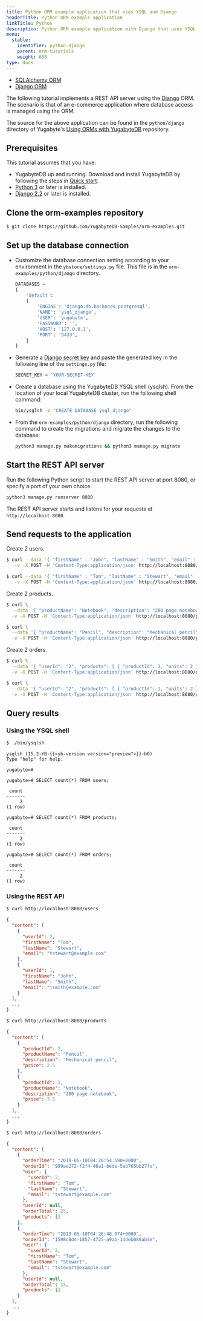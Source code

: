 ```yaml
---
title: Python ORM example application that uses YSQL and Django
headerTitle: Python ORM example application
linkTitle: Python
description: Python ORM example application with Django that uses YSQL.
menu:
  stable:
    identifier: python-django
    parent: orm-tutorials
    weight: 680
type: docs
---
```


<ul class="nav nav-tabs-alt nav-tabs-yb">
  <li >
    <a href="../ysql-sqlalchemy/" class="nav-link">
      <i class="icon-postgres" aria-hidden="true"></i>
      SQLAlchemy ORM
    </a>
  </li>
  <li>
    <a href="../ysql-django/" class="nav-link active">
      <i class="icon-postgres" aria-hidden="true"></i>
      Django ORM
    </a>
  </li>
</ul>

The following tutorial implements a REST API server using the [Django](https://www.djangoproject.com/) ORM. The scenario is that of an e-commerce application where database access is managed using the ORM.

The source for the above application can be found in the `python/django` directory of Yugabyte's [Using ORMs with YugabyteDB](https://github.com/yugabyte/orm-examples) repository.

## Prerequisites

This tutorial assumes that you have:

- YugabyteDB up and running. Download and install YugabyteDB by following the steps in [Quick start](/preview/tutorials/quick-start/macos/).
- [Python 3](https://www.python.org/downloads/) or later is installed.
- [Django 2.2](https://www.djangoproject.com/download/) or later is installed.

## Clone the orm-examples repository

```sh
$ git clone https://github.com/YugabyteDB-Samples/orm-examples.git
```

## Set up the database connection

- Customize the database connection setting according to your environment in the `ybstore/settings.py` file. This file is in the `orm-examples/python/django` directory.

    ```python
    DATABASES =
    {
        'default':
        {
            'ENGINE': 'django.db.backends.postgresql',
            'NAME': 'ysql_django',
            'USER': 'yugabyte',
            'PASSWORD': '',
            'HOST': '127.0.0.1',
            'PORT': '5433',
        }
    }
    ```

- Generate a [Django secret key](https://docs.djangoproject.com/en/dev/ref/settings/#secret-key) and paste the generated key in the following line of the `settings.py` file:

    ```python
    SECRET_KEY = 'YOUR-SECRET-KEY'
    ```

- Create a database using the YugabyteDB YSQL shell (ysqlsh). From the location of your local YugabyteDB cluster, run the following shell command:

    ```sh
    bin/ysqlsh -c "CREATE DATABASE ysql_django"
    ```

- From the `orm-examples/python/django` directory, run the following command to create the migrations and migrate the changes to the database:

    ```sh
    python3 manage.py makemigrations && python3 manage.py migrate
    ```

## Start the REST API server

Run the following Python script to start the REST API server at port 8080, or specify a port of your own choice.

```sh
python3 manage.py runserver 8080
```

The REST API server starts and listens for your requests at `http://localhost:8080`.

## Send requests to the application

Create 2 users.

```sh
$ curl --data '{ "firstName" : "John", "lastName" : "Smith", "email" : "jsmith@example.com" }' \
   -v -X POST -H 'Content-Type:application/json' http://localhost:8080/users
```

```sh
$ curl --data '{ "firstName" : "Tom", "lastName" : "Stewart", "email" : "tstewart@example.com" }' \
   -v -X POST -H 'Content-Type:application/json' http://localhost:8080/users
```

Create 2 products.

```sh
$ curl \
  --data '{ "productName": "Notebook", "description": "200 page notebook", "price": 7.50 }' \
  -v -X POST -H 'Content-Type:application/json' http://localhost:8080/products
```

```sh
$ curl \
  --data '{ "productName": "Pencil", "description": "Mechanical pencil", "price": 2.50 }' \
  -v -X POST -H 'Content-Type:application/json' http://localhost:8080/products
```

Create 2 orders.

```sh
$ curl \
  --data '{ "userId": "2", "products": [ { "productId": 1, "units": 2 } ] }' \
  -v -X POST -H 'Content-Type:application/json' http://localhost:8080/orders
```

```sh
$ curl \
  --data '{ "userId": "2", "products": [ { "productId": 1, "units": 2 }, { "productId": 2, "units": 4 } ] }' \
  -v -X POST -H 'Content-Type:application/json' http://localhost:8080/orders
```

## Query results

### Using the YSQL shell

```sh
$ ./bin/ysqlsh
```

```output
ysqlsh (15.2-YB-{{<yb-version version="preview">}}-b0)
Type "help" for help.

yugabyte=#
```

```plpgsql
yugabyte=# SELECT count(*) FROM users;
```

```output
 count
-------
     2
(1 row)
```

```plpgsql
yugabyte=# SELECT count(*) FROM products;
```

```output
 count
-------
     2
(1 row)
```

```plpgsql
yugabyte=# SELECT count(*) FROM orders;
```

```output
 count
-------
     2
(1 row)
```

### Using the REST API

```sh
$ curl http://localhost:8080/users
```

```output.json
{
  "content": [
    {
      "userId": 2,
      "firstName": "Tom",
      "lastName": "Stewart",
      "email": "tstewart@example.com"
    },
    {
      "userId": 1,
      "firstName": "John",
      "lastName": "Smith",
      "email": "jsmith@example.com"
    }
  ],
  ...
}
```

```sh
$ curl http://localhost:8080/products
```

```output.json
{
  "content": [
    {
      "productId": 2,
      "productName": "Pencil",
      "description": "Mechanical pencil",
      "price": 2.5
    },
    {
      "productId": 1,
      "productName": "Notebook",
      "description": "200 page notebook",
      "price": 7.5
    }
  ],
  ...
}
```

```sh
$ curl http://localhost:8080/orders
```

```output.json
{
  "content": [
    {
      "orderTime": "2019-05-10T04:26:54.590+0000",
      "orderId": "999ae272-f2f4-46a1-bede-5ab765bb27fe",
      "user": {
        "userId": 2,
        "firstName": "Tom",
        "lastName": "Stewart",
        "email": "tstewart@example.com"
      },
      "userId": null,
      "orderTotal": 25,
      "products": []
    },
    {
      "orderTime": "2019-05-10T04:26:48.074+0000",
      "orderId": "1598c8d4-1857-4725-a9ab-14deb089ab4e",
      "user": {
        "userId": 2,
        "firstName": "Tom",
        "lastName": "Stewart",
        "email": "tstewart@example.com"
      },
      "userId": null,
      "orderTotal": 15,
      "products": []
    }
  ],
  ...
}
```
